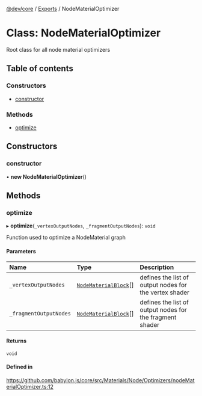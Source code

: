 [@dev/core](../README.md) / [Exports](../modules.md) / NodeMaterialOptimizer

# Class: NodeMaterialOptimizer

Root class for all node material optimizers

## Table of contents

### Constructors

- [constructor](NodeMaterialOptimizer.md#constructor)

### Methods

- [optimize](NodeMaterialOptimizer.md#optimize)

## Constructors

### constructor

• **new NodeMaterialOptimizer**()

## Methods

### optimize

▸ **optimize**(`_vertexOutputNodes`, `_fragmentOutputNodes`): `void`

Function used to optimize a NodeMaterial graph

#### Parameters

| Name | Type | Description |
| :------ | :------ | :------ |
| `_vertexOutputNodes` | [`NodeMaterialBlock`](NodeMaterialBlock.md)[] | defines the list of output nodes for the vertex shader |
| `_fragmentOutputNodes` | [`NodeMaterialBlock`](NodeMaterialBlock.md)[] | defines the list of output nodes for the fragment shader |

#### Returns

`void`

#### Defined in

https://github.com/babylon.js/core/src/Materials/Node/Optimizers/nodeMaterialOptimizer.ts:12
